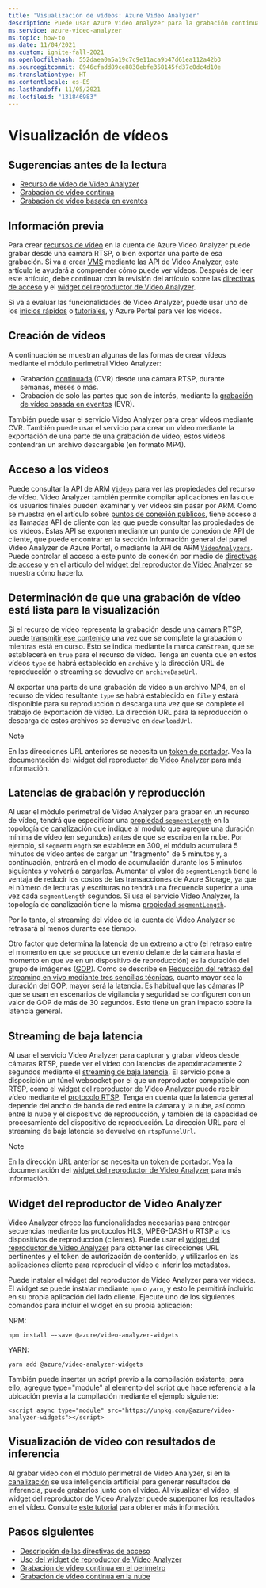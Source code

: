 ```yaml
---
title: 'Visualización de vídeos: Azure Video Analyzer'
description: Puede usar Azure Video Analyzer para la grabación continua de vídeo, lo que permite grabar vídeo en la nube durante semanas o meses. También puede limitar la grabación a clips de interés mediante la grabación basada en eventos. Además, al usar el servicio Video Analyzer para capturar vídeos de cámaras, puede transmitir el vídeo a medida que se captura. En este artículo se explica cómo ver estos vídeos.
ms.service: azure-video-analyzer
ms.topic: how-to
ms.date: 11/04/2021
ms.custom: ignite-fall-2021
ms.openlocfilehash: 552daea0a5a19c7c9e11aca9b47d61ea112a42b3
ms.sourcegitcommit: 8946cfadd89ce8830ebfe358145fd37c0dc4d10e
ms.translationtype: HT
ms.contentlocale: es-ES
ms.lasthandoff: 11/05/2021
ms.locfileid: "131846983"
---
```

# <a name="viewing-of-videos"></a>Visualización de vídeos

## <a name="suggested-pre-reading"></a>Sugerencias antes de la lectura

* [Recurso de vídeo de Video Analyzer](terminology.md#video)
* [Grabación de vídeo continua](continuous-video-recording.md)
* [Grabación de vídeo basada en eventos](event-based-video-recording-concept.md)

## <a name="background"></a>Información previa  

Para crear [recursos de vídeo](terminology.md#video) en la cuenta de Azure Video Analyzer puede grabar desde una cámara RTSP, o bien exportar una parte de esa grabación. Si va a crear [VMS](terminology.md#vms) mediante las API de Video Analyzer, este artículo le ayudará a comprender cómo puede ver vídeos. Después de leer este artículo, debe continuar con la revisión del artículo sobre las [directivas de acceso](access-policies.md) y el [widget del reproductor de Video Analyzer](player-widget.md). 

Si va a evaluar las funcionalidades de Video Analyzer, puede usar uno de los [inicios rápidos](edge/detect-motion-record-video-clips-cloud.md) o [tutoriales](edge/use-continuous-video-recording.md), y Azure Portal para ver los vídeos.
<!-- TODO - add a section here about 1P/3P SaaS and how to use widgets to allow end users to view videos without talking to ARM APIs -->

## <a name="creating-videos"></a>Creación de vídeos

A continuación se muestran algunas de las formas de crear vídeos mediante el módulo perimetral Video Analyzer:

* Grabación [continuada](continuous-video-recording.md) (CVR) desde una cámara RTSP, durante semanas, meses o más.
* Grabación de solo las partes que son de interés, mediante la [grabación de vídeo basada en eventos](event-based-video-recording-concept.md) (EVR). 
 
También puede usar el servicio Video Analyzer para crear vídeos mediante CVR. También puede usar el servicio para crear un vídeo mediante la exportación de una parte de una grabación de vídeo; estos vídeos contendrán un archivo descargable (en formato MP4).

## <a name="accessing-videos"></a>Acceso a los vídeos

Puede consultar la API de ARM [`Videos`](https://github.com/Azure/azure-rest-api-specs/blob/master/specification/videoanalyzer/resource-manager/Microsoft.Media/preview/2021-11-01-preview/Videos.json) para ver las propiedades del recurso de vídeo. Video Analyzer también permite compilar aplicaciones en las que los usuarios finales pueden examinar y ver vídeos sin pasar por ARM. Como se muestra en el artículo sobre [puntos de conexión públicos](access-public-endpoints-networking.md), tiene acceso a las llamadas API de cliente con las que puede consultar las propiedades de los vídeos. Estas API se exponen mediante un punto de conexión de API de cliente, que puede encontrar en la sección Información general del panel Video Analyzer de Azure Portal, o mediante la API de ARM [`VideoAnalyzers`](https://github.com/Azure/azure-rest-api-specs/blob/master/specification/videoanalyzer/resource-manager/Microsoft.Media/preview/2021-11-01-preview/VideoAnalyzers.json). Puede controlar el acceso a este punto de conexión por medio de [directivas de acceso](access-policies.md) y en el artículo del [widget del reproductor de Video Analyzer](player-widget.md) se muestra cómo hacerlo.

## <a name="determining-that-a-video-recording-is-ready-for-viewing"></a>Determinación de que una grabación de vídeo está lista para la visualización

Si el recurso de vídeo representa la grabación desde una cámara RTSP, puede [transmitir ese contenido](terminology.md#streaming) una vez que se complete la grabación o mientras está en curso. Esto se indica mediante la marca `canStream`, que se establecerá en `true` para el recurso de vídeo. Tenga en cuenta que en estos vídeos `type` se habrá establecido en `archive` y la dirección URL de reproducción o streaming se devuelve en `archiveBaseUrl`. 

Al exportar una parte de una grabación de vídeo a un archivo MP4, en el recurso de vídeo resultante `type` se habrá establecido en `file` y estará disponible para su reproducción o descarga una vez que se complete el trabajo de exportación de vídeo. La dirección URL para la reproducción o descarga de estos archivos se devuelve en `downloadUrl`.
   > [!NOTE]
   > En las direcciones URL anteriores se necesita un [token de portador](./access-policies.md#creating-a-token). Vea la documentación del [widget del reproductor de Video Analyzer](player-widget.md) para más información.

## <a name="recording-and-playback-latencies"></a>Latencias de grabación y reproducción

Al usar el módulo perimetral de Video Analyzer para grabar en un recurso de vídeo, tendrá que especificar una [propiedad `segmentLength`](https://github.com/Azure/azure-rest-api-specs/blob/master/specification/videoanalyzer/data-plane/VideoAnalyzer.Edge/preview/1.0.0/AzureVideoAnalyzer.json) en la topología de canalización que indique al módulo que agregue una duración mínima de vídeo (en segundos) antes de que se escriba en la nube. Por ejemplo, si `segmentLength` se establece en 300, el módulo acumulará 5 minutos de vídeo antes de cargar un "fragmento" de 5 minutos y, a continuación, entrará en el modo de acumulación durante los 5 minutos siguientes y volverá a cargarlos. Aumentar el valor de `segmentLength` tiene la ventaja de reducir los costos de las transacciones de Azure Storage, ya que el número de lecturas y escrituras no tendrá una frecuencia superior a una vez cada `segmentLength` segundos. Si usa el servicio Video Analyzer, la topología de canalización tiene la misma [propiedad `segmentLength`](https://github.com/Azure/azure-rest-api-specs/blob/master/specification/videoanalyzer/resource-manager/Microsoft.Media/preview/2021-11-01-preview/PipelineTopologies.json).

Por lo tanto, el streaming del vídeo de la cuenta de Video Analyzer se retrasará al menos durante ese tiempo. 

Otro factor que determina la latencia de un extremo a otro (el retraso entre el momento en que se produce un evento delante de la cámara hasta el momento en que ve en un dispositivo de reproducción) es la duración del grupo de imágenes ([GOP](https://en.wikipedia.org/wiki/Group_of_pictures)). Como se describe en [Reducción del retraso del streaming en vivo mediante tres sencillas técnicas](https://medium.com/vrt-digital-studio/reducing-the-delay-of-live-streams-by-using-3-simple-techniques-e8e028b0a641), cuanto mayor sea la duración del GOP, mayor será la latencia. Es habitual que las cámaras IP que se usan en escenarios de vigilancia y seguridad se configuren con un valor de GOP de más de 30 segundos. Esto tiene un gran impacto sobre la latencia general.

## <a name="low-latency-streaming"></a>Streaming de baja latencia

Al usar el servicio Video Analyzer para capturar y grabar vídeos desde cámaras RTSP, puede ver el vídeo con latencias de aproximadamente 2 segundos mediante el [streaming de baja latencia](terminology.md#low-latency-streaming). El servicio pone a disposición un túnel websocket por el que un reproductor compatible con RTSP, como el [widget del reproductor de Video Analyzer](player-widget.md) puede recibir vídeo mediante el [protocolo RTSP](https://datatracker.ietf.org/doc/html/rfc7826.html). Tenga en cuenta que la latencia general depende del ancho de banda de red entre la cámara y la nube, así como entre la nube y el dispositivo de reproducción, y también de la capacidad de procesamiento del dispositivo de reproducción. La dirección URL para el streaming de baja latencia se devuelve en `rtspTunnelUrl`.

   > [!NOTE]
   > En la dirección URL anterior se necesita un [token de portador](./access-policies.md#creating-a-token). Vea la documentación del [widget del reproductor de Video Analyzer](player-widget.md) para más información.

## <a name="video-analyzer-player-widget"></a>Widget del reproductor de Video Analyzer
Video Analyzer ofrece las funcionalidades necesarias para entregar secuencias mediante los protocolos HLS, MPEG-DASH o RTSP a los dispositivos de reproducción (clientes). Puede usar el [widget del reproductor de Video Analyzer](player-widget.md) para obtener las direcciones URL pertinentes y el token de autorización de contenido, y utilizarlos en las aplicaciones cliente para reproducir el vídeo e inferir los metadatos.

Puede instalar el widget del reproductor de Video Analyzer para ver vídeos. El widget se puede instalar mediante `npm` o `yarn`, y esto le permitirá incluirlo en su propia aplicación del lado cliente. Ejecute uno de los siguientes comandos para incluir el widget en su propia aplicación:

NPM:
```
npm install –-save @azure/video-analyzer-widgets
```
YARN:
```
yarn add @azure/video-analyzer-widgets 
```
También puede insertar un script previo a la compilación existente; para ello, agregue type="module" al elemento del script que hace referencia a la ubicación previa a la compilación mediante el ejemplo siguiente:

```
<script async type="module" src="https://unpkg.com/@azure/video-analyzer-widgets"></script> 
``` 

## <a name="viewing-video-with-inference-results"></a>Visualización de vídeo con resultados de inferencia
Al grabar vídeo con el módulo perimetral de Video Analyzer, si en la [canalización](pipeline.md) se usa inteligencia artificial para generar resultados de inferencia, puede grabarlos junto con el vídeo. Al visualizar el vídeo, el widget del reproductor de Video Analyzer puede superponer los resultados en el vídeo. Consulte [este tutorial](edge/record-stream-inference-data-with-video.md) para obtener más información.

## <a name="next-steps"></a>Pasos siguientes

* [Descripción de las directivas de acceso](access-policies.md)
* [Uso del widget de reproductor de Video Analyzer](player-widget.md)
* [Grabación de vídeo continua en el perímetro](edge/use-continuous-video-recording.md)
* [Grabación de vídeo continua en la nube](cloud/get-started-livepipelines-portal.md)
